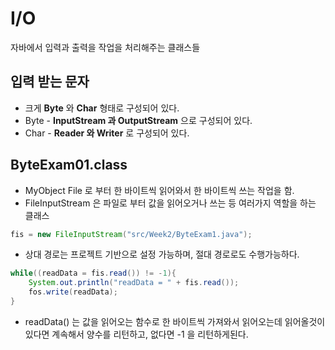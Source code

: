 # I/O

자바에서 입력과 출력을 작업을 처리해주는 클래스들

## 입력 받는 문자

- 크게 **Byte** 와 **Char** 형태로 구성되어 있다.
- Byte - **InputStream 과 OutputStream** 으로 구성되어 있다.
- Char - **Reader 와 Writer** 로 구성되어 있다.

## ByteExam01.class

- MyObject File 로 부터 한 바이트씩 읽어와서 한 바이트씩 쓰는 작업을 함. 
- FileInputStream 은 파일로 부터 값을 읽어오거나 쓰는 등 여러가지 역할을 하는 클래스

```java
fis = new FileInputStream("src/Week2/ByteExam1.java");
```

- 상대 경로는 프로젝트 기반으로 설정 가능하며, 절대 경로로도 수행가능하다.

```java
while((readData = fis.read()) != -1){
    System.out.println("readData = " + fis.read());
    fos.write(readData);
}
```
- readData() 는 값을 읽어오는 함수로 한 바이트씩 가져와서 읽어오는데 읽어올것이 있다면 계속해서 양수를 리턴하고, 없다면 -1 을 리턴하게된다.
